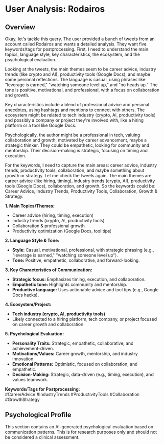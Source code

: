 # User Analysis: Rodairos

## Overview

<think>
Okay, let's tackle this query. The user provided a bunch of tweets from an account called Rodairos and wants a detailed analysis. They want five keywords/tags for postprocessing. First, I need to understand the main topics, language style, key characteristics, the ecosystem, and the psychological evaluation.

Looking at the tweets, the main themes seem to be career advice, industry trends (like crypto and AI), productivity tools (Google Docs), and maybe some personal reflections. The language is casual, using phrases like "leverage is earned," "watching someone level up," and "no heads up." The tone is positive, motivational, and professional, with a focus on collaboration and growth.

Key characteristics include a blend of professional advice and personal anecdotes, using hashtags and mentions to connect with others. The ecosystem might be related to tech industry (crypto, AI, productivity tools) and possibly a company or project they're involved with, like a hiring platform or a tool like Google Docs.

Psychologically, the author might be a professional in tech, valuing collaboration and growth, motivated by career advancement, maybe a strategic thinker. They could be empathetic, looking for community and mentorship. Their decision-making is strategic, focusing on timing and execution.

For the keywords, I need to capture the main areas: career advice, industry trends, productivity tools, collaboration, and maybe something about growth or strategy. Let me check the tweets again. The main themes are career advice (like hiring, timing), industry trends (crypto, AI), productivity tools (Google Docs), collaboration, and growth. So the keywords could be: Career Advice, Industry Trends, Productivity Tools, Collaboration, Growth & Strategy.
</think>

**1. Main Topics/Themes:**  
- Career advice (hiring, timing, execution)  
- Industry trends (crypto, AI, productivity tools)  
- Collaboration & professional growth  
- Productivity optimization (Google Docs, tool tips)  

**2. Language Style & Tone:**  
- **Style:** Casual, motivational, professional, with strategic phrasing (e.g., "leverage is earned," "watching someone level up").  
- **Tone:** Positive, empathetic, collaborative, and forward-looking.  

**3. Key Characteristics of Communication:**  
- **Strategic focus:** Emphasizes timing, execution, and collaboration.  
- **Empathetic tone:** Highlights community and mentorship.  
- **Productive language:** Uses actionable advice and tool tips (e.g., Google Docs hacks).  

**4. Ecosystem/Project:**  
- **Tech industry (crypto, AI, productivity tools)**  
- Likely connected to a hiring platform, tech company, or project focused on career growth and collaboration.  

**5. Psychological Evaluation:**  
- **Personality Traits:** Strategic, empathetic, collaborative, and achievement-driven.  
- **Motivations/Values:** Career growth, mentorship, and industry innovation.  
- **Emotional Patterns:** Optimistic, focused on collaboration, and empathetic.  
- **Decision-Making:** Strategic, data-driven (e.g., timing, execution), and values teamwork.  

**Keywords/Tags for Postprocessing:**  
#CareerAdvice #IndustryTrends #ProductivityTools #Collaboration #GrowthStrategy

## Psychological Profile

This section contains an AI-generated psychological evaluation based on communication patterns. This is for research purposes only and should not be considered a clinical assessment.